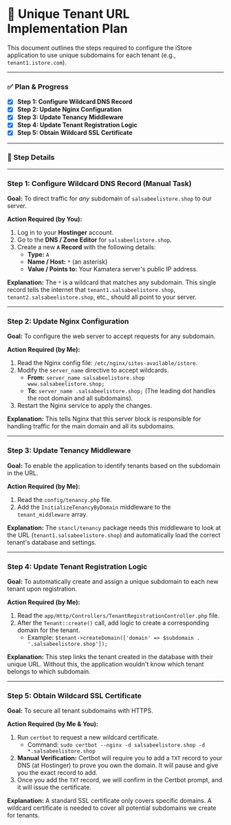 # 🚀 Unique Tenant URL Implementation Plan

This document outlines the steps required to configure the iStore application to use unique subdomains for each tenant (e.g., `tenant1.istore.com`).

---

### ✅ Plan & Progress

- [x] **Step 1: Configure Wildcard DNS Record**
- [x] **Step 2: Update Nginx Configuration**
- [x] **Step 3: Update Tenancy Middleware**
- [x] **Step 4: Update Tenant Registration Logic**
- [x] **Step 5: Obtain Wildcard SSL Certificate**

---

### 📖 Step Details

---

### **Step 1: Configure Wildcard DNS Record (Manual Task)**

**Goal:** To direct traffic for *any* subdomain of `salsabeelistore.shop` to our server.

**Action Required (by You):**
1. Log in to your **Hostinger** account.
2. Go to the **DNS / Zone Editor** for `salsabeelistore.shop`.
3. Create a new **`A` Record** with the following details:
    - **Type:** `A`
    - **Name / Host:** `*` (an asterisk)
    - **Value / Points to:** Your Kamatera server's public IP address.

**Explanation:** The `*` is a wildcard that matches any subdomain. This single record tells the internet that `tenant1.salsabeelistore.shop`, `tenant2.salsabeelistore.shop`, etc., should all point to your server.

---

### **Step 2: Update Nginx Configuration**

**Goal:** To configure the web server to accept requests for any subdomain.

**Action Required (by Me):**
1. Read the Nginx config file: `/etc/nginx/sites-available/istore`.
2. Modify the `server_name` directive to accept wildcards.
   - **From:** `server_name salsabeelistore.shop www.salsabeelistore.shop;`
   - **To:** `server_name .salsabeelistore.shop;` (The leading dot handles the root domain and all subdomains).
3. Restart the Nginx service to apply the changes.

**Explanation:** This tells Nginx that this server block is responsible for handling traffic for the main domain and all its subdomains.

---

### **Step 3: Update Tenancy Middleware**

**Goal:** To enable the application to identify tenants based on the subdomain in the URL.

**Action Required (by Me):**
1. Read the `config/tenancy.php` file.
2. Add the `InitializeTenancyByDomain` middleware to the `tenant_middleware` array.

**Explanation:** The `stancl/tenancy` package needs this middleware to look at the URL (`tenant1.salsabeelistore.shop`) and automatically load the correct tenant's database and settings.

---

### **Step 4: Update Tenant Registration Logic**

**Goal:** To automatically create and assign a unique subdomain to each new tenant upon registration.

**Action Required (by Me):**
1. Read the `app/Http/Controllers/TenantRegistrationController.php` file.
2. After the `Tenant::create()` call, add logic to create a corresponding domain for the tenant.
   - Example: `$tenant->createDomain(['domain' => $subdomain . '.salsabeelistore.shop']);`

**Explanation:** This step links the tenant created in the database with their unique URL. Without this, the application wouldn't know which tenant belongs to which subdomain.

---

### **Step 5: Obtain Wildcard SSL Certificate**

**Goal:** To secure all tenant subdomains with HTTPS.

**Action Required (by Me & You):**
1. Run `certbot` to request a new wildcard certificate.
   - Command: `sudo certbot --nginx -d salsabeelistore.shop -d *.salsabeelistore.shop`
2. **Manual Verification:** Certbot will require you to add a `TXT` record to your DNS (at Hostinger) to prove you own the domain. It will pause and give you the exact record to add.
3. Once you add the `TXT` record, we will confirm in the Certbot prompt, and it will issue the certificate.

**Explanation:** A standard SSL certificate only covers specific domains. A wildcard certificate is needed to cover all potential subdomains we create for tenants.
